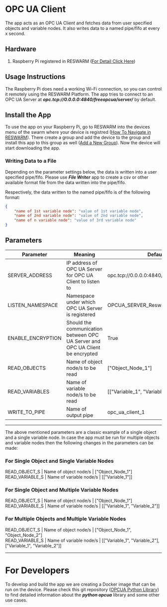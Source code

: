 # OPC UA Client
The app acts as an OPC UA Client and fetches data from user specified objects and variable nodes. It also writes data to a named pipe/fifo at every x second.

## Hardware
1. Raspberry Pi registered in RESWARM ([For Detail Click Here](https://reswarm.io/docs/#/en/flash-your-iot-devices))

## Usage Instructions
The Raspberry Pi does need a working Wi-Fi connection, so you can control it remotely using the RESWARM Platform. The app 
tries to connect to an OPC UA Server at ***opc.tcp://0.0.0.0:4840/freeopcua/server/*** by default. 


## Install the App
To use the app on your Raspberry Pi, go to RESWARM into the devices menu of the swarm where your device is 
registred ([How To Navigate in RESWARM](https://reswarm.io/docs/#/en/device-management?id=basic-navigation)).
There create a group and add the device to the group and install this app to this group as well 
([Add a New Group](https://reswarm.io/docs/#/en/device-management?id=add-a-new-device-group)). Now the 
device will start downloading the app. 


### Writing Data to a File
Depending on the parameter settings below, the data is written into a user specified pipe/fifo. Please use ***File Writer*** app to create a csv or other available format file from the data written into the pipe/fifo.

Respectively, the data written to the named pipe/fifo is of the following format:

```json
{
    "name of 1st variable node": "value of 1st variable node",
    "name of 2nd variable node": "value of 2nd variable node",
    "name of n variable node": "value of 3rd variable node"
}
```

## Parameters

Parameter | Meaning | Default
--- | --- | ---
SERVER_ADDRESS      | IP address of OPC UA Server for OPC UA Client to listen to | opc.tcp://0.0.0.0:4840/freeopcua/server/
LISTEN_NAMESPACE    | Namespace under which OPC UA Server is registered          | OPCUA_SERVER_Reswarm
ENABLE_ENCRYPTION   | Should the communication between OPC UA Server and OPC UA Client be encrypted | True
READ_OBJECTS        | Name of object node/s to be read                           | ["Object_Node_1"]
READ_VARIABLES      | Name of variable node/s to be read                         | [["Variable_1", "Variable_2"]]
WRITE_TO_PIPE       | Name of output pipe                                        | opc_ua_client_1

---
The above mentioned parameters are a classic example of a single object and a single variable node. In case the app must be run for multiple objects and variable nodes then the following changes in the parameters can be made:

### For Single Object and Single Variable Nodes
READ_OBJECT_S | Name of object node/s | ["Object_Node_1"]\
READ_VARIABLE_S | Name of variable node/s | [["Variable_1"]]

### For Single Object and Multiple Variable Nodes 
READ_OBJECT_S | Name of object node/s | ["Object_Node_1"]\
READ_VARIABLE_S | Name of variable node/s | [["Variable_1", "Variable_2"]]

### For Multiple Objects and Multiple Variable Nodes 
READ_OBJECT_S | Name of object node/s | ["Object_Node_1", "Object_Node_2"]\
READ_VARIABLE_S | Name of variable node/s | [["Variable_1", "Variable_2"], ["Variable_1", "Variable_2"]]

---

# For Developers
To develop and build the app we are creating a Docker image that can be run on the device. Please check this git repository ([OPCUA Python Library](https://github.com/FreeOpcUa/python-opcua)) to find detailed information about the ***python opcua*** library and some other use cases.









